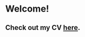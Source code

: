 # Welcome!

## Check out my CV [here](https://thomatang.github.io/htmlCV/Thomas_Ward_Bouchard_CV24.pdf).


